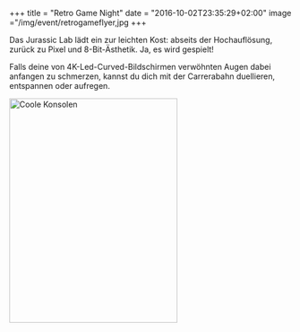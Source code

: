 
+++
title = "Retro Game Night"
date = "2016-10-02T23:35:29+02:00"
image ="/img/event/retrogameflyer,jpg
+++

Das Jurassic Lab lädt ein zur leichten Kost: abseits der Hochauflösung, zurück zu Pixel und 8-Bit-Ästhetik. Ja, es wird gespielt! 

Falls deine von 4K-Led-Curved-Bildschirmen verwöhnten Augen dabei anfangen zu schmerzen, kannst du dich mit der Carrerabahn duellieren, entspannen oder aufregen. 



<img src="/img/event/retro1.jpg" alt="Coole Konsolen" width="300" height="400">


